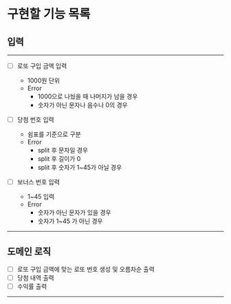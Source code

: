 # 구현할 기능 목록

## 입력

---
- [ ] 로또 구입 금액 입력
  - 1000원 단위
  - Error
    - 1000으로 나눴을 때 나머지가 남을 경우
    - 숫자가 아닌 문자나 음수나 0의 경우

-[ ] 당첨 번호 입력
  - 쉼표를 기준으로 구분
  - Error
    - split 후 문자일 경우
    - split 후 길이가 0
    - split 후 숫자가 1~45가 아닐 경우
  
- [ ] 보너스 번호 입력
  - 1~45 입력
  - Error
    - 숫자가 아닌 문자가 있을 경우
    - 숫자가 1~45 가 아닌 경우

---
## 도메인 로직
- [ ] 로또 구입 금액에 맞는 로또 번호 생성 및 오름차순 출력
- [ ] 당첨 내역 출력
- [ ] 수익률 출력
---